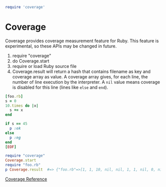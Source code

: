 
```ruby
require 'coverage'
```

# Coverage

Coverage provides coverage measurement feature for Ruby. This feature is
experimental, so these APIs may be changed in future.

1.  require "coverage"
2.  do Coverage.start
3.  require or load Ruby source file
4.  Coverage.result will return a hash that contains filename as key and
    coverage array as value. A coverage array gives, for each line, the
    number of line execution by the interpreter. A `nil` value means
    coverage is disabled for this line (lines like `else` and `end`).


```ruby
[foo.rb]
s = 0
10.times do |x|
  s += x
end

if s == 45
  p :ok
else
  p :ng
end
[EOF]

require "coverage"
Coverage.start
require "foo.rb"
p Coverage.result  #=> {"foo.rb"=>[1, 1, 10, nil, nil, 1, 1, nil, 0, nil]}
```

[Coverage
Reference](https://ruby-doc.org/stdlib-2.5.0/libdoc/coverage/rdoc/Coverage.html)

